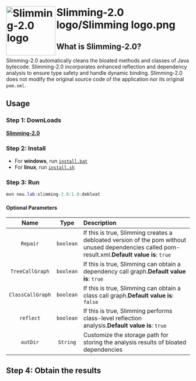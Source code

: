 # Slimming-2.0 <img src="https://github.com/slimming-fat/Slimming-2.0/tree/main/logo/Slimming logo.png" align="left" height="135px" alt="Slimming-2.0 logo"/>logo/Slimming logo.png

## What is Slimming-2.0?

Slimming-2.0 automatically cleans the bloated methods and classes of Java bytecode.
Slimming-2.0 incorporates enhanced reflection and dependency analysis to ensure type safety and handle dynamic binding.
Slimming-2.0 does not modify the original source code of the application nor its original `pom.xml`.

## Usage

### Step 1: DownLoads

[**Slimming-2.0**](https://github.com/slimming-fat/Slimming-2.0/tree/main/tool_slimming-2.0/tool.7z)


### Step 2: Install

* For **windows**, run [`install.bat`](https://github.com/slimming-fat/Slimming-2.0/tree/main/tool_slimming-2.0/install.bat)
* For **linux**, run [`install.sh`](https://github.com/slimming-fat/Slimming-2.0/tree/main/tool_slimming-2.0/install.sh)

### Step 3: Run

```java
mvn neu.lab:slimming-2.0:1.0:debloat
```

#### Optional Parameters

|       Name       |   Type    | Description                                                  |
| :--------------: | :-------: | :----------------------------------------------------------- |
|     `Repair`     | `boolean` | If this is true, Slimming creates a debloated version of the pom without unused dependencies called pom-result.xml.**Default value is**: `true` |
| `TreeCallGraph`  | `boolean` | If this is true, Slimming can obtain a dependency call graph.**Default value is**: `true` |
| `ClassCallGraph` | `boolean` | If this is true, Slimming can obtain a class call graph.**Default value is**: `false` |
|    `reflect`     | `boolean` | If this is true, Slimming performs class-level reflection analysis.**Default value is**: `true` |
|     `outDir`     | `String`  | Customize the storage path for storing the analysis results of bloated dependencies |

## Step 4: Obtain the results
